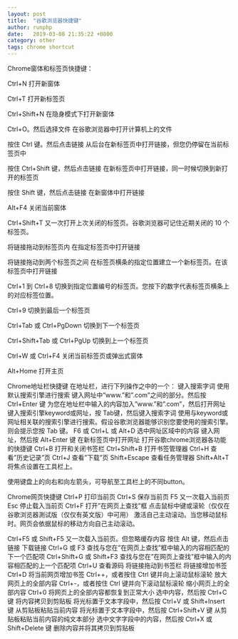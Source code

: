 ```yaml
---
layout: post
title:  "谷歌浏览器快捷键"
author: runphp
date:   2019-03-08 21:35:22 +0800
category: other
tags: chrome shortcut
---
```


Chrome窗体和标签页快捷键：

Ctrl+N 打开新窗体 

Ctrl+T 打开新标签页 

Ctrl+Shift+N 在隐身模式下打开新窗体 

Ctrl+O。然后选择文件 在谷歌浏览器中打开计算机上的文件 

按住 Ctrl 键。然后点击链接 从后台在新标签页中打开链接，但您仍停留在当前标签页中 

按住 Ctrl+Shift 键，然后点击链接 在新标签页中打开链接，同一时候切换到新打开的标签页 

按住 Shift 键，然后点击链接 在新窗体中打开链接 

Alt+F4 关闭当前窗体 

Ctrl+Shift+T 又一次打开上次关闭的标签页。谷歌浏览器可记住近期关闭的 10 个标签页。

将链接拖动到标签页内 在指定标签页中打开链接 

将链接拖动到两个标签页之间 在标签页横条的指定位置建立一个新标签页。在该标签页中打开链接 

Ctrl+1 到 Ctrl+8 切换到指定位置编号的标签页。您按下的数字代表标签页横条上的对应标签位置。 

Ctrl+9 切换到最后一个标签页 

Ctrl+Tab 或 Ctrl+PgDown 切换到下一个标签页 

Ctrl+Shift+Tab 或 Ctrl+PgUp 切换到上一个标签页 

Ctrl+W 或 Ctrl+F4 关闭当前标签页或弹出式窗体 

Alt+Home 打开主页





Chrome地址栏快捷键
在地址栏，进行下列操作之中的一个： 
键入搜索字词 使用默认搜索引擎进行搜索 
键入网址中”www.”和”.com”之间的部分。然后按 
Ctrl+Enter 键 为您在地址栏中输入的内容加入”www.”和”.com”，然后打开网址 
键入搜索引擎keyword或网址，按 Tab键，然后键入搜索字词 使用与keyword或网址相关联的搜索引擎进行搜索。假设谷歌浏览器能够识别您要使用的搜索引擎。则会提示您按 Tab 键。 
F6 或 Ctrl+L 或 Alt+D 选中网址区域中的内容 
键入网址，然后按 Alt+Enter 键 在新标签页中打开网址 
打开谷歌chrome浏览器各功能的快捷键 
Ctrl+B 打开和关闭书签栏 
Ctrl+Shift+B 打开书签管理器 
Ctrl+H 查看”历史记录”页 
Ctrl+J 查看”下载”页 
Shift+Escape 查看任务管理器 
Shift+Alt+T 将焦点设置在工具栏上。

使用键盘上的向右和向左箭头，可导航至工具栏上的不同button。



Chrome网页快捷键
Ctrl+P 打印当前页 
Ctrl+S 保存当前页 
F5 又一次载入当前页 
Esc 停止载入当前页 
Ctrl+F 打开”在网页上查找”框 
点击鼠标中键或滚轮（仅仅在谷歌浏览器測试版（仅仅有英文版）中可用） 激活自己主动滚动。当您移动鼠标时。网页会依据鼠标的移动方向自己主动滚动。


 
Ctrl+F5 或 Shift+F5 又一次载入当前页。但忽略缓存内容 
按住 Alt 键，然后点击链接 下载链接 
Ctrl+G 或 F3 查找与您在”在网页上查找”框中输入的内容相匹配的下一个匹配项 
Ctrl+Shift+G 或 Shift+F3 查找与您在”在网页上查找”框中输入的内容相匹配的上一个匹配项 
Ctrl+U 查看源码 
将链接拖动到书签栏 将链接增加书签 
Ctrl+D 将当前网页增加书签 
Ctrl++，或者按住 Ctrl 键并向上滚动鼠标滚轮 放大网页上的全部内容 
Ctrl+-，或者按住 Ctrl 键并向下滚动鼠标滚轮 缩小网页上的全部内容 
Ctrl+0 将网页上的全部内容都恢复到正常大小 
选中内容，然后按 Ctrl+C 键 将内容拷贝到剪贴板 
将光标置于文本字段中，然后按 Ctrl+V 或 Shift+Insert 键 从剪贴板粘贴当前内容 
将光标置于文本字段中，然后按 Ctrl+Shift+V 键 从剪贴板粘贴当前内容的纯文本部分 
选中文字字段中的内容，然后按 Ctrl+X 或 
Shift+Delete 键 删除内容并将其拷贝到剪贴板